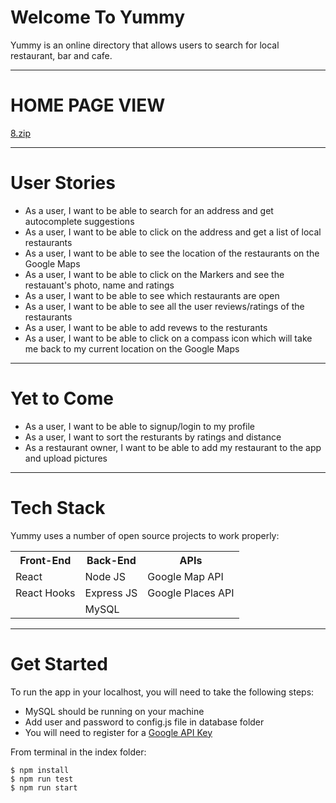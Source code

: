 # Welcome To Yummy

Yummy is an online directory that allows users to search for local restaurant, bar and cafe.

---

# HOME PAGE VIEW

[8.zip](https://github.com/RahulJung/yummy/files/5440381/8.zip)

---

# User Stories

- As a user, I want to be able to search for an address and get autocomplete suggestions
- As a user, I want to be able to click on the address and get a list of local restaurants
- As a user, I want to be able to see the location of the restaurants on the Google Maps
- As a user, I want to be able to click on the Markers and see the restauant's photo, name and ratings
- As a user, I want to be able to see which restaurants are open
- As a user, I want to be able to see all the user reviews/ratings of the restaurants
- As a user, I want to be able to add revews to the resturants
- As a user, I want to be able to click on a compass icon which will take me back to my current location on the Google Maps

---

# Yet to Come

- As a user, I want to be able to signup/login to my profile
- As a user, I want to sort the resturants by ratings and distance
- As a restaurant owner, I want to be able to add my restaurant to the app and upload pictures

---

# Tech Stack

Yummy uses a number of open source projects to work properly:

<table>
  <tr>
    <th>Front-End</th>
    <th>Back-End</th>
    <th>APIs</th>
  </tr>
  <tr>
    <td>React</td>
    <td>Node JS</td>
    <td>Google Map API</td>
    </tr>
  <tr>
    <td>React Hooks</td>
    <td>Express JS</td>
    <td>Google Places API</td>
  </tr>
  <tr>
    <td></td>
    <td>MySQL</td>
    <td></td>
  </tr>
</table>

---

# Get Started

To run the app in your localhost, you will need to take the following steps:

- MySQL should be running on your machine
- Add user and password to config.js file in database folder
- You will need to register for a [Google API Key](https://developers.google.com/maps/documentation/javascript/get-api-key)

From terminal in the index folder:

```
$ npm install
$ npm run test
$ npm run start
```
